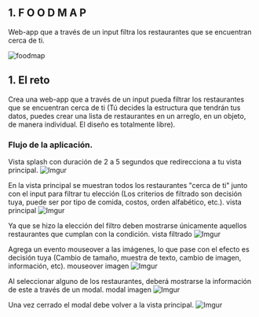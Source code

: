 ## 1. F O O D M A P

Web-app que a través de un input filtra los restaurantes que se encuentran cerca de ti.

![foodmap](https://user-images.githubusercontent.com/31784893/37870317-4a6ae6d8-2fa9-11e8-8c60-3f3b799e5741.png)


## 1. El reto
Crea una web-app que a través de un input pueda filtrar los restaurantes que se encuentran cerca de ti (Tú decides la estructura que tendrán tus datos, puedes crear una lista de restaurantes en un arreglo, en un objeto, de manera individual. El diseño es totalmente libre).

### Flujo de la aplicación.
Vista splash con duración de 2 a 5 segundos que redirecciona a tu vista principal. 
![Imgur](https://i.imgur.com/KOTnZgh.jpg)

En la vista principal se muestran todos los restaurantes "cerca de ti" junto con el input para filtrar tu elección (Los criterios de filtrado son decisión tuya, puede ser por tipo de comida, costos, orden alfabético, etc.). vista principal
![Imgur](https://i.imgur.com/bmi4Ucs.jpg)

Ya que se hizo la elección del filtro deben mostrarse únicamente aquellos restaurantes que cumplan con la condición. vista filtrado
![Imgur](https://i.imgur.com/9m21W5c.jpg)

Agrega un evento mouseover a las imágenes, lo que pase con el efecto es decisión tuya (Cambio de tamaño, muestra de texto, cambio de imagen, información, etc). mouseover imagen
![Imgur](https://i.imgur.com/pAwhai9.jpg)

Al seleccionar alguno de los restaurantes, deberá mostrarse la información de este a través de un modal. modal imagen
![Imgur](https://i.imgur.com/IhAQAPp.jpg)

Una vez cerrado el modal debe volver a la vista principal. 
![Imgur](https://i.imgur.com/xwQMZeV.jpg)
